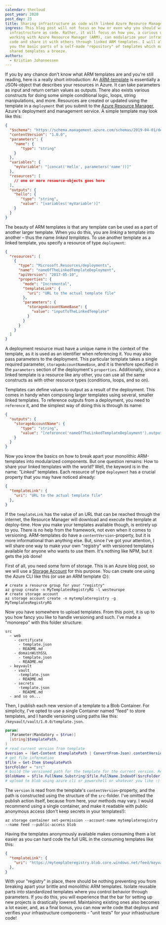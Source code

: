 ```yaml
---
calendar: thecloud
post_year: 2020
post_day: 23
title: Sharing infrastructure as code with linked Azure Resource Manager templates
ingress: This blog post will not focus on how or even why you should write your
  infrastructure as code. Rather, it will focus on how you, a curious developer
  working with Azure Resource Manager (ARM), can modularize your infrastructure
  code and share it with others through linked ARM templates. I will also show
  you the basic parts of a self-made "repository" of templates which makes using
  shared templates a breeze.
authors:
  - Kristian Johannessen
---
```

If you by any chance don't know what ARM templates are and you're still reading, here is a really short introduction: An [ARM-template](https://docs.microsoft.com/en-us/azure/azure-resource-manager/templates/) is essentially a JSON-object that describes your resources in Azure. It can take parameters as input and return certain values as outputs. There also exists various constructs for doing some simple conditional logic, loops, string manipulations, and more. Resources are created or updated using the template in a `deployment` that you submit to the [Azure Resource Manager](https://docs.microsoft.com/en-us/azure/azure-resource-manager/management/overview), Azure's deployment and management service. A simple template may look like this:

```json
{
  "$schema": "https://schema.management.azure.com/schemas/2019-04-01/deploymentTemplate.json#",
  "contentVersion": "1.0.0",
  "parameters": {
    "name": {
       "type": "string"
    }
  },
  "variables": {
    "myVariable": "[concat('Hello', parameters('name'))]"
  },
  "resources": [
    // one or more resource-objects goes here
  ],
  "outputs": {
    "hello": {
       "type": "string",
       "value": "[variables('myVariable')]"
    }
  }
}
```

The beauty of ARM templates is that any template can be used as a part of another larger template. When you do this, you are _linking_ a template into another – thus the name _linked templates_. To use another template as a linked template, you specify a resource of type `deployment`:

```json
{
  "resources": [
    {
      "type": "Microsoft.Resources/deployments",
      "name": "nameOfTheLinkedTemplateDeployment",
      "apiVersion": "2017-05-10",
      "properties": {
        "mode": "Incremental",
        "templateLink": {
          "uri": "URL to the actual template file"
        },
        "parameters": {
          "storageAccountNameBase": {
            "value": "inputToTheLinkedTemplate"
          }
        }
      }
    }    
  ]
}
```

A deployment resource must have a unique name in the context of the template, as it is used as an identifier when referencing it. You may also pass parameters to the deployment. This particular template takes a single required parameter, `storageAccountNameBase`, and it is therefore specified in the `parameters` section of the deployment's `properties`. Additionally, since a linked template is a resource like any other, you can use all the same constructs as with other resource types (conditions, loops, and so on). 

Templates can define values to output as a result of the deployment. This comes in handy when composing larger templates using several, smaller linked templates. To reference outputs from a deployment, you need to `reference` it, and the simplest way of doing this is through its name: 

```json
{
  "outputs": {
    "storageAccountName": {
       "type": "string",
       "value": "[reference('nameOfTheLinkedTemplateDeployment').outputs.someOutput.value]"
    }
  }
}
```

Now you know the basics on how to break apart your monolithic ARM-templates into modularized components. But one question remains: How to share your linked templates with the world? Well, the keyword is in the name: _"Linked"_ templates. Each resource of type `deployment` has a crucial property that you may have noticed already:

```json
{
  "templateLink": {
    "uri": "URL to the actual template file"
  },
}
```

If the `templateLink` has the value of an URL that can be reached through the internet, the Resource Manager will download and execute the template at deploy-time. How you make your templates available though, is entirely up to you. There is no help from the framework, not even when it comes to versioning. ARM-templates do have a `contentVersion`-property, but it is more informational than anything else. But, since I've got your attention, I will share one way to make your own "registry" with versioned templates available for anyone who wants to use them. It's nothing like NPM, but it gets the job done!

First of all, you need some form of storage. This is an Azure blog post, so we will use a [Storage Account](https://docs.microsoft.com/en-us/azure/storage/common/storage-account-overview) for this purpose. You can create one using the Azure CLI like this (or use an ARM template 😉):

```
# create a resource group for your "registry"
az group create -n MyTemplatesRegistryRG -l westeurope
# create storage account
az storage account create -n mytemplateregistry -g MyTemplatesRegistryRG
```

Now you have somewhere to upload templates. From this point, it is up to you how fancy you like to handle versioning and such. I've made a "monorepo" with this folder structure:

```
src
  - web
    - certificate
      - template.json
      - README.md
    - domainWithSSL
      - template.json
      - README.md
  - keyvault
    - vault
      -template.json
      - README.md
    - secrets
      -template.json
      - README.md
  - and so on...
```

Then, I publish each new version of a template to a Blob Container. For simplicity, I've opted to use a single Container named "feed" to store templates, and I handle versioning using paths like this: `/keyvault/vault/1.0.0/template.json`.

```powershell
param(
  [Parameter(Mandatory = $true)]
  [string]$templatePath,
)
# read current version from template
$version = (Get-Content $templatePath | ConvertFrom-Json).contentVersion
# get file information
$file = Get-Item $templatePath
$srcFolder = "src"
# build the versioned path for the template for the current version. Result: keyvault/vault/1.0.0/template.json
$blobName = $file.FullName.Substring($file.FullName.IndexOf($srcFolder) + $srcFolder.Length + 1).Replace($file.Name, "$version\$($file.Name)")
# upload to blob using azure cli or powershell or whatever you like :)
```

The `version` is read from the template's `contentVersion`-property, and the path is constructed using the structure of the `src`-folder. I've omitted the publish action itself, because from here, your methods may vary. I would recommend using a single container, and make it readable with public anonymous access (don't keep secrets in your templates!):

```
az storage container set-permission --account-name mytemplateregistry --name feed --public-access blob
```

Having the templates anonymously available makes consuming them a lot easier as you can hard code the full URL in the consuming templates like this:

```json
{
  "templateLink": {
    "uri": "https://mytemplateregistry.blob.core.windows.net/feed/keyvault/vault/1.0.0/template.json"
  },
}
```

With your "registry" in place, there should be nothing preventing you from breaking apart your brittle and monolithic ARM templates. Isolate reusable parts into standardized templates where you control behavior through parameters. If you do this, you will experience that the bar for setting up new projects is drastically lowered. Maintaining existing ones also becomes a lot easier, and, as a final bonus, you can now write code that deploys and verifies your infrastructure components - "unit tests" for your infrastructure code!